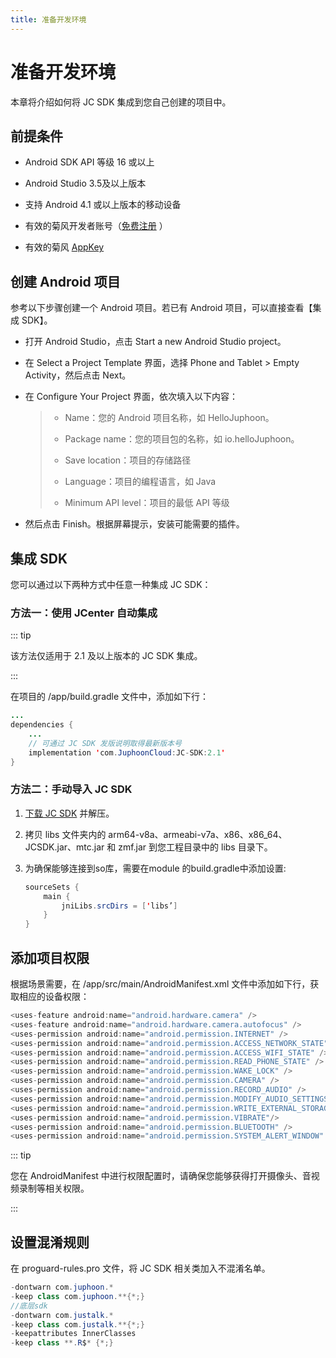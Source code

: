 ```yaml
---
title: 准备开发环境
---
```

# 准备开发环境

本章将介绍如何将 JC SDK 集成到您自己创建的项目中。



## 前提条件

  - Android SDK API 等级 16 或以上

  - Android Studio 3.5及以上版本

  - 支持 Android 4.1 或以上版本的移动设备

  - 有效的菊风开发者账号（[免费注册](http://developer.juphoon.com/signup) ）

  - 有效的菊风 [AppKey](https://developer.juphoon.com/cn/document/V2.1/create-application.php)





## 创建 Android 项目

参考以下步骤创建一个 Android 项目。若已有 Android 项目，可以直接查看【集成 SDK】。

  - 打开 Android Studio，点击 Start a new Android Studio project。

  - 在 Select a Project Template 界面，选择 Phone and Tablet \> Empty
    Activity，然后点击 Next。

  - 在 Configure Your Project 界面，依次填入以下内容：
    
    > 
    > 
    > 
    > 
    >   - Name：您的 Android 项目名称，如 HelloJuphoon。
    > 
    >   - Package name：您的项目包的名称，如 io.helloJuphoon。
    > 
    >   - Save location：项目的存储路径
    > 
    >   - Language：项目的编程语言，如 Java
    > 
    >   - Minimum API level：项目的最低 API 等级
    > 
    > 

  - 然后点击 Finish。根据屏幕提示，安装可能需要的插件。





## 集成 SDK

您可以通过以下两种方式中任意一种集成 JC SDK：



### 方法一：使用 JCenter 自动集成

::: tip



该方法仅适用于 2.1 及以上版本的 JC SDK 集成。

:::

在项目的 /app/build.gradle 文件中，添加如下行：



```java 
...
dependencies {
    ...
    // 可通过 JC SDK 发版说明取得最新版本号
    implementation 'com.JuphoonCloud:JC-SDK:2.1'
}
```







### 方法二：手动导入 JC SDK

1.  [下载 JC
    SDK](https://developer.juphoon.com/portal/cn/downloadsdk/download_sdk.php?filename=JC-SDK-Android-V2_1.tar.gz)
    并解压。

2.  拷贝 libs 文件夹内的 arm64-v8a、armeabi-v7a、x86、x86\_64、JCSDK.jar、mtc.jar 和
    zmf.jar 到您工程目录中的 libs 目录下。

3.  为确保能够连接到so库，需要在module 的build.gradle中添加设置:
    
    
    
    ```java 
    sourceSets {
        main {
            jniLibs.srcDirs = ['libs’]
        }
    }
    ```
    
    







## 添加项目权限

根据场景需要，在 /app/src/main/AndroidManifest.xml 文件中添加如下行，获取相应的设备权限：



```java 
<uses-feature android:name="android.hardware.camera" />
<uses-feature android:name="android.hardware.camera.autofocus" />
<uses-permission android:name="android.permission.INTERNET" />
<uses-permission android:name="android.permission.ACCESS_NETWORK_STATE" />
<uses-permission android:name="android.permission.ACCESS_WIFI_STATE" />
<uses-permission android:name="android.permission.READ_PHONE_STATE" />
<uses-permission android:name="android.permission.WAKE_LOCK" />
<uses-permission android:name="android.permission.CAMERA" />
<uses-permission android:name="android.permission.RECORD_AUDIO" />
<uses-permission android:name="android.permission.MODIFY_AUDIO_SETTINGS" />
<uses-permission android:name="android.permission.WRITE_EXTERNAL_STORAGE" />
<uses-permission android:name="android.permission.VIBRATE"/>
<uses-permission android:name="android.permission.BLUETOOTH" />
<uses-permission android:name="android.permission.SYSTEM_ALERT_WINDOW" />
```



::: tip



您在 AndroidManifest 中进行权限配置时，请确保您能够获得打开摄像头、音视频录制等相关权限。

:::





## 设置混淆规则

在 proguard-rules.pro 文件，将 JC SDK 相关类加入不混淆名单。



```java 
-dontwarn com.juphoon.*
-keep class com.juphoon.**{*;}
//底层sdk
-dontwarn com.justalk.*
-keep class com.justalk.**{*;}
-keepattributes InnerClasses
-keep class **.R$* {*;}
```
















